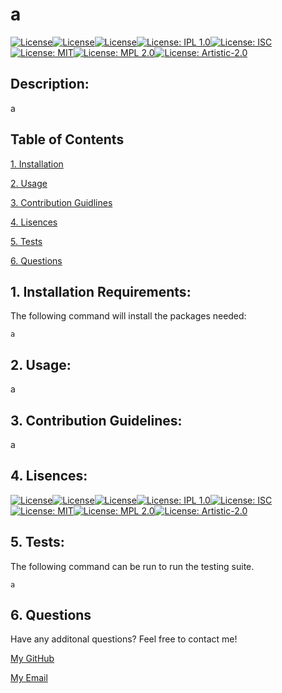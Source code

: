 # a

  [![License](https://img.shields.io/badge/License-Apache%202.0-blue.svg)](https://opensource.org/licenses/Apache-2.0)[![License](https://img.shields.io/badge/License-Boost%201.0-lightblue.svg)](https://www.boost.org/LICENSE_1_0.txt)[![License](https://img.shields.io/badge/License-EPL%201.0-red.svg)](https://opensource.org/licenses/EPL-1.0)[![License: IPL 1.0](https://img.shields.io/badge/License-IPL%201.0-blue.svg)](https://opensource.org/licenses/IPL-1.0)[![License: ISC](https://img.shields.io/badge/License-ISC-blue.svg)](https://opensource.org/licenses/ISC)[![License: MIT](https://img.shields.io/badge/License-MIT-yellow.svg)](https://opensource.org/licenses/MIT)[![License: MPL 2.0](https://img.shields.io/badge/License-MPL%202.0-brightgreen.svg)](https://opensource.org/licenses/MPL-2.0)[![License: Artistic-2.0](https://img.shields.io/badge/License-Perl-0298c3.svg)](https://opensource.org/licenses/Artistic-2.0)

  ## Description:
  a
  
  ## Table of Contents
  
  [1. Installation](#1.-Installation-Requirements:)

  [2. Usage](#2.-Usage:)

  [3. Contribution Guidlines](#3.-Contribution-Guidelines:)

  [4. Lisences](#4.-Lisences:)

  [5. Tests](#5.-Tests:)

  [6. Questions](#6.-Questions:)

  ## 1. Installation Requirements:
  The following command will install the packages needed:

    a
  
  ## 2. Usage:
  a

  ## 3. Contribution Guidelines:
  a

  ## 4. Lisences:

  [![License](https://img.shields.io/badge/License-Apache%202.0-blue.svg)](https://opensource.org/licenses/Apache-2.0)[![License](https://img.shields.io/badge/License-Boost%201.0-lightblue.svg)](https://www.boost.org/LICENSE_1_0.txt)[![License](https://img.shields.io/badge/License-EPL%201.0-red.svg)](https://opensource.org/licenses/EPL-1.0)[![License: IPL 1.0](https://img.shields.io/badge/License-IPL%201.0-blue.svg)](https://opensource.org/licenses/IPL-1.0)[![License: ISC](https://img.shields.io/badge/License-ISC-blue.svg)](https://opensource.org/licenses/ISC)[![License: MIT](https://img.shields.io/badge/License-MIT-yellow.svg)](https://opensource.org/licenses/MIT)[![License: MPL 2.0](https://img.shields.io/badge/License-MPL%202.0-brightgreen.svg)](https://opensource.org/licenses/MPL-2.0)[![License: Artistic-2.0](https://img.shields.io/badge/License-Perl-0298c3.svg)](https://opensource.org/licenses/Artistic-2.0)

  ## 5. Tests:
  The following command can be run to run the testing suite.

    a

  ## 6. Questions
  Have any additonal questions? Feel free to contact me!

  [My GitHub](https://github.com/a)

  [My Email](mailto:a)
  